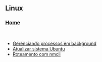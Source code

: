 ## Linux

### [Home](../../index.md)
<br/>

- [Gerenciando processos em background](dicas/bg.md)
- [Atualizar sistema Ubuntu](dicas/apt-update.md)
- [Roteamento com nmcli](dicas/roteamento-nmcli.md)